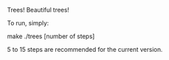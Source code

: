 Trees! Beautiful trees!

To run, simply:

make
./trees [number of steps]

5 to 15 steps are recommended for the current version.
